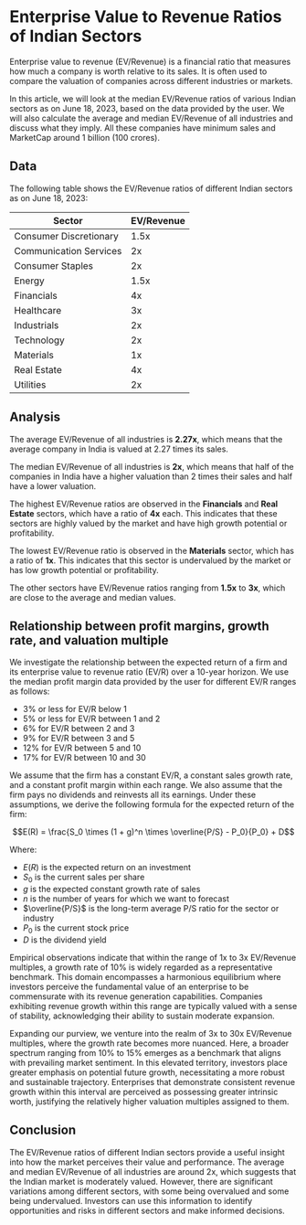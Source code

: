 # Enterprise Value to Revenue Ratios of Indian Sectors

Enterprise value to revenue (EV/Revenue) is a financial ratio that measures how much a company is worth relative to its sales. It is often used to compare the valuation of companies across different industries or markets.

In this article, we will look at the median EV/Revenue ratios of various Indian sectors as on June 18, 2023, based on the data provided by the user. We will also calculate the average and median EV/Revenue of all industries and discuss what they imply. All these companies have minimum sales and MarketCap around 1 billion (100 crores).

## Data

The following table shows the EV/Revenue ratios of different Indian sectors as on June 18, 2023:

| Sector | EV/Revenue |
| --- | --- |
| Consumer Discretionary | 1.5x |
| Communication Services | 2x |
| Consumer Staples | 2x |
| Energy | 1.5x |
| Financials | 4x |
| Healthcare | 3x |
| Industrials | 2x |
| Technology | 2x |
| Materials | 1x |
| Real Estate | 4x |
| Utilities | 2x |

## Analysis

The average EV/Revenue of all industries is **2.27x**, which means that the average company in India is valued at 2.27 times its sales.

The median EV/Revenue of all industries is **2x**, which means that half of the companies in India have a higher valuation than 2 times their sales and half have a lower valuation.

The highest EV/Revenue ratios are observed in the **Financials** and **Real Estate** sectors, which have a ratio of **4x** each. This indicates that these sectors are highly valued by the market and have high growth potential or profitability.

The lowest EV/Revenue ratio is observed in the **Materials** sector, which has a ratio of **1x**. This indicates that this sector is undervalued by the market or has low growth potential or profitability.

The other sectors have EV/Revenue ratios ranging from **1.5x** to **3x**, which are close to the average and median values.

## Relationship between profit margins, growth rate, and valuation multiple

We investigate the relationship between the expected return of a firm and its enterprise value to revenue ratio (EV/R) over a 10-year horizon. We use the median profit margin data provided by the user for different EV/R ranges as follows:

- 3% or less for EV/R below 1
- 5% or less for EV/R between 1 and 2
- 6% for EV/R between 2 and 3
- 9% for EV/R between 3 and 5
- 12% for EV/R between 5 and 10
- 17% for EV/R between 10 and 30

We assume that the firm has a constant EV/R, a constant sales growth rate, and a constant profit margin within each range. We also assume that the firm pays no dividends and reinvests all its earnings. Under these assumptions, we derive the following formula for the expected return of the firm:

$$E(R) = \frac{S_0 \times (1 + g)^n \times \overline{P/S} - P_0}{P_0} + D$$

Where:

- $E(R)$ is the expected return on an investment
- $S_0$ is the current sales per share
- $g$ is the expected constant growth rate of sales
- $n$ is the number of years for which we want to forecast
- $\overline{P/S}$ is the long-term average P/S ratio for the sector or industry
- $P_0$ is the current stock price
- $D$ is the dividend yield

Empirical observations indicate that within the range of 1x to 3x EV/Revenue multiples, a growth rate of 10% is widely regarded as a representative benchmark. This domain encompasses a harmonious equilibrium where investors perceive the fundamental value of an enterprise to be commensurate with its revenue generation capabilities. Companies exhibiting revenue growth within this range are typically valued with a sense of stability, acknowledging their ability to sustain moderate expansion.

Expanding our purview, we venture into the realm of 3x to 30x EV/Revenue multiples, where the growth rate becomes more nuanced. Here, a broader spectrum ranging from 10% to 15% emerges as a benchmark that aligns with prevailing market sentiment. In this elevated territory, investors place greater emphasis on potential future growth, necessitating a more robust and sustainable trajectory. Enterprises that demonstrate consistent revenue growth within this interval are perceived as possessing greater intrinsic worth, justifying the relatively higher valuation multiples assigned to them.

## Conclusion

The EV/Revenue ratios of different Indian sectors provide a useful insight into how the market perceives their value and performance. The average and median EV/Revenue of all industries are around 2x, which suggests that the Indian market is moderately valued. However, there are significant variations among different sectors, with some being overvalued and some being undervalued. Investors can use this information to identify opportunities and risks in different sectors and make informed decisions.
